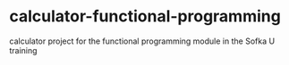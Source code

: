 # calculator-functional-programming
calculator project for the functional programming module in the Sofka U training
